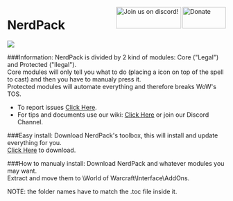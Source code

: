 <a href="http://goo.gl/yrctPO"><img src="http://nerdpackaddon.site/MTS/paypal.png" alt="Donate" width="100" height="50" align = "right" /></a>
<a href="https://discordapp.com/invite/XtSZbjM"><img src="http://i.imgur.com/fzomMAr.png" alt="Join us on discord!" width="150" height="50" align = "right" /></a>
<p align = "center"><h1>NerdPack</h1></p>

![](http://nerdpackaddon.site/MTS/NeP_Show.jpg)  

###Information:
NerdPack is divided by 2 kind of modules: Core ("Legal") and Protected ("Ilegal").  
Core modules will only tell you what to do (placing a icon on top of the spell to cast) and then you have to manualy press it.  
Protected modules will automate everything and therefore breaks WoW's TOS.  
* To report issues [Click Here](https://github.com/MrTheSoulz/NerdPack/issues).
* For tips and documents use our wiki: [Click Here](https://github.com/MrTheSoulz/NerdPack/wiki) or join our Discord Channel.

###Easy install:
Download NerdPack's toolbox, this will install and update everything for you.  
[Click Here](http://http://nerdpackaddon.site/MTS/NerdPack_ToolBox.zip) to download.

###How to manualy install:
Download NerdPack and whatever modules you may want.  
Extract and move them to \World of Warcraft\Interface\AddOns\.

NOTE: the folder names have to match the .toc file inside it.
